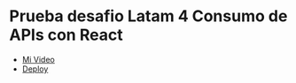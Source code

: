 # Prueba desafio Latam 4 Consumo de APIs con React

- [Mi Video](https://www.youtube.com/watch?v=cgJfyiUqkV0)
- [Deploy](https://elaborate-cheesecake-64e431.netlify.app/)
